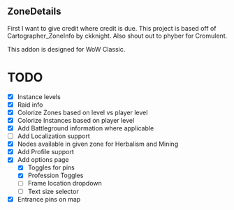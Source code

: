 ## ZoneDetails
First I want to give credit where credit is due. This project is based off of Cartographer_ZoneInfo by ckknight. Also shout out to phyber for Cromulent.

This addon is designed for WoW Classic.

# TODO
* [x] Instance levels
* [x] Raid info
* [x] Colorize Zones based on level vs player level
* [x] Colorize Instances based on player level
* [x] Add Battleground information where applicable
* [ ] Add Localization support
* [x] Nodes available in given zone for Herbalism and Mining 
* [x] Add Profile support
* [x] Add options page
    * [x] Toggles for pins
    * [x] Profession Toggles
    * [ ] Frame location dropdown
    * [ ] Text size selector
* [x] Entrance pins on map